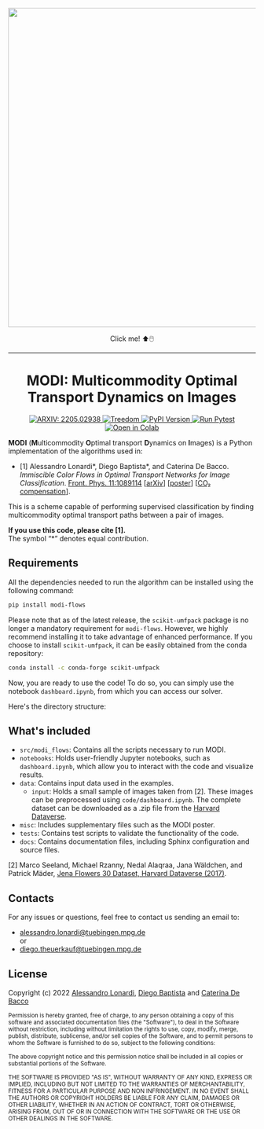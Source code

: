 <p align="center">
<a href=https://en.wikipedia.org/wiki/Amedeo_Modigliani><img src="https://user-images.githubusercontent.com/34717973/163191831-69d0a9d0-eadd-4bf4-bc65-836f2cda5fcb.png" width="650"></a>
</p>

<p align="center">
Click me! ⬆️🖱️
</p>

___

<h1 align="center">
MODI: Multicommodity Optimal Transport Dynamics on Images
</h1>
<p align="center">
<a href="https://arxiv.org/abs/2205.02938" target="_blank">
<img alt="ARXIV: 2205.02938" src="https://img.shields.io/badge/arXiv-2212.08593-red.svg">
</a>

<a href="https://www.treedom.net/en/page/register?id=49Z-KEWX" target="_blank">
<img alt="Treedom" src="https://img.shields.io/badge/CO2%20compensation%20-Treedom%20%F0%9F%8C%B4-brightgreen">
</a>

<a href="https://pypi.org/project/modi-flows/" target="_blank">
  <img alt="PyPI Version" src="https://img.shields.io/pypi/v/modi-flows">
</a>

<a href="https://github.com/aleable/MODI/actions/workflows/pytest.yml" target="_blank">
  <img alt="Run Pytest" src="https://github.com/aleable/MODI/actions/workflows/pytest.yml/badge.svg">
</a>

<a href="https://colab.research.google.com/github/aleable/MODI/blob/main/notebooks/dashboard.ipynb">
  <img alt="Open in Colab" src="https://colab.research.google.com/assets/colab-badge.svg">
</a>

</p>

**MODI** (**M**ulticommodity **O**ptimal transport **D**ynamics on **I**mages) is a Python implementation of the algorithms used in:

- [1] Alessandro Lonardi\*, Diego Baptista\*, and Caterina De Bacco. <i>Immiscible Color Flows in Optimal Transport Networks for Image Classification</i>. <a href="https://doi.org/10.3389/fphy.2023.1089114">Front. Phys. 11:1089114</a> [<a href="https://arxiv.org/abs/2205.02938">arXiv</a>] [<a href="https://github.com/aleable/MODI/tree/main/misc/POSTER_MODI.pdf">poster</a>] [<a href="https://www.treedom.net/en/page/register?id=49Z-KEWX">CO₂ compensation</a>].

This is a scheme capable of performing supervised classification by finding multicommodity optimal transport paths between a pair of images.

**If you use this code, please cite [1].**<br/>
The symbol “*” denotes equal contribution.


## Requirements

All the dependencies needed to run the algorithm can be installed using the following command:

```bash
pip install modi-flows
```

Please note that as of the latest release, the `scikit-umfpack` package is no longer a mandatory requirement for `modi-flows`. However, we highly recommend installing it to take advantage of enhanced performance. If you choose to install `scikit-umfpack`, it can be easily obtained from the conda repository:

```bash
conda install -c conda-forge scikit-umfpack
```
Now, you are ready to use the code! To do so, you can simply use the notebook ```dashboard.ipynb```, from which you can access our solver. <br/>


Here's the directory structure:

## What's included

- `src/modi_flows`: Contains all the scripts necessary to run MODI.
- `notebooks`: Holds user-friendly Jupyter notebooks, such as `dashboard.ipynb`, which allow you to interact with the code and visualize results.
- `data`: Contains input data used in the examples.
  - `input`: Holds a small sample of images taken from [2]. These images can be preprocessed using `code/dashboard.ipynb`. The complete dataset can be downloaded as a .zip file from the [Harvard Dataverse](https://dataverse.harvard.edu/dataset.xhtml?persistentId=doi:10.7910/DVN/QDHYST).
- `misc`: Includes supplementary files such as the MODI poster.
- `tests`: Contains test scripts to validate the functionality of the code.
- `docs`: Contains documentation files, including Sphinx configuration and source files.

[2]  Marco Seeland, Michael Rzanny, Nedal Alaqraa, Jana Wäldchen, and Patrick Mäder, [Jena Flowers 30 Dataset, Harvard Dataverse (2017)](https://doi.org/10.7910/DVN/QDHYST).


## Contacts

For any issues or questions, feel free to contact us sending an email to:
- <a href="alessandro.lonardi@tuebingen.mpg.de">alessandro.lonardi@tuebingen.mpg.de</a><br/>
or
- <a href="diego.theuerkauf@tuebingen.mpg.de">diego.theuerkauf@tuebingen.mpg.de</a>

## License

Copyright (c) 2022 <a href="https://aleable.github.io/">Alessandro Lonardi</a>, <a href="https://github.com/diegoabt">Diego Baptista</a> and <a href="https://www.cdebacco.com/">Caterina De Bacco</a>

<sub>Permission is hereby granted, free of charge, to any person obtaining a copy of this software and associated documentation files (the "Software"), to deal in the Software without restriction, including without limitation the rights to use, copy, modify, merge, publish, distribute, sublicense, and/or sell copies of the Software, and to permit persons to whom the Software is furnished to do so, subject to the following conditions:</sub>

<sub>The above copyright notice and this permission notice shall be included in all copies or substantial portions of the Software.</sub>

<sub>THE SOFTWARE IS PROVIDED "AS IS", WITHOUT WARRANTY OF ANY KIND, EXPRESS OR IMPLIED, INCLUDING BUT NOT LIMITED TO THE WARRANTIES OF MERCHANTABILITY, FITNESS FOR A PARTICULAR PURPOSE AND NON INFRINGEMENT. IN NO EVENT SHALL THE AUTHORS OR COPYRIGHT HOLDERS BE LIABLE FOR ANY CLAIM, DAMAGES OR OTHER LIABILITY, WHETHER IN AN ACTION OF CONTRACT, TORT OR OTHERWISE, ARISING FROM, OUT OF OR IN CONNECTION WITH THE SOFTWARE OR THE USE OR OTHER DEALINGS IN THE SOFTWARE.</sub>
